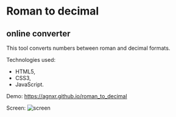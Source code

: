 # Roman to decimal

## online converter

This tool converts numbers between roman and decimal formats. 

Technologies used:

* HTML5,
* CSS3,
* JavaScript.

Demo: https://agnxr.github.io/roman_to_decimal

Screen:
![screen](https://user-images.githubusercontent.com/32043294/35805141-0232b524-0a7b-11e8-837b-292c679d2d41.png)


